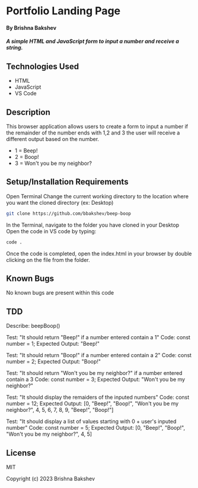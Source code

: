 # Portfolio Landing Page

#### By **Brishna Bakshev**

##### A simple HTML and JavaScript form to input a number and receive a string. 

## Technologies Used

* HTML
* JavaScript
* VS Code

## Description

This browser application allows users to create a form to input a number if the remainder of the number ends with 1,2 and 3 the user will receive a different output based on the number.

* 1 = Beep!
* 2 = Boop!
* 3 = Won't you be my neighbor?

## Setup/Installation Requirements
Open Terminal
Change the current working directory to the location where you want the cloned directory (ex: Desktop)
```sh
git clone https://github.com/bbakshev/beep-boop
```
In the Terminal, navigate to the folder you have cloned in your Desktop
Open the code in VS code by typing: 
```sh
code .
```
Once the code is completed, open the index.html in your browser by double clicking on the file from the folder.

## Known Bugs

No known bugs are present within this code

## TDD

Describe: beepBoop()

Test: "It should return "Beep!" if a number entered contain a 1"
Code:
const number = 1;
Expected Output: "Beep!"

Test: "It should return "Boop!" if a number entered contain a 2"
Code:
const number = 2;
Expected Output: "Boop!"

Test: "It should return "Won't you be my neighbor?" if a number entered contain a 3
Code:
const number = 3;
Expected Output: "Won't you be my neighbor?"

Test: "It should display the remaiders of the inputed numbers"
Code:
const number = 12;
Expected Output: [0, "Beep!", "Boop!", "Won't you be my neighbor?", 4, 5, 6, 7, 8, 9, "Beep!", "Boop!"]

Test: "It should display a list of values starting with 0 + user's inputed number"
Code:
const number = 5;
Expected Output: [0, "Beep!", "Boop!", "Won't you be my neighbor?", 4, 5]

## License

MIT

Copyright (c) 2023 Brishna Bakshev